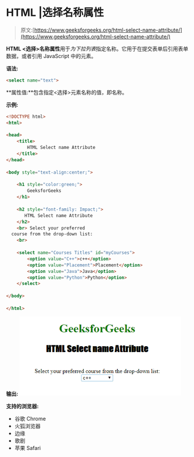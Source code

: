 # HTML |选择名称属性

> 原文:[https://www.geeksforgeeks.org/html-select-name-attribute/](https://www.geeksforgeeks.org/html-select-name-attribute/)

**HTML <选择>名称属性**用于*为下拉列表*指定名称。它用于在提交表单后引用表单数据，或者引用 JavaScript 中的元素。

**语法:**

```html
<select name="text"> 
```

**属性值:**包含指定<选择>元素名称的值，即名称。

**示例:**

```html
<!DOCTYPE html>
<html>

<head>
    <title>
        HTML Select name Attribute
    </title>
</head>

<body style="text-align:center;">

    <h1 style="color:green;"> 
        GeeksforGeeks 
    </h1>

    <h2 style="font-family: Impact;"> 
       HTML Select name Attribute 
    </h2>
    <br> Select your preferred 
  course from the drop-down list:
    <br>

    <select name="Courses Titles" id="myCourses">
        <option value="C++">c++</option>
        <option value="Placement">Placement</option>
        <option value="Java">Java</option>
        <option value="Python">Python</option>
    </select>

</body>

</html>
```

**输出:**
![](img/b0289c39f7d3aaddad5d7fe99b13ac25.png)

**支持的浏览器:**

*   谷歌 Chrome
*   火狐浏览器
*   边缘
*   歌剧
*   苹果 Safari